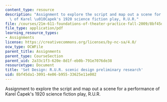 ```yaml
---
content_type: resource
description: "Assignment to explore the script and map out a scene for a performance\
  \ of Karel \u010Capek's 1920 science fiction play, R.U.R."
file: /courses/21m-611-foundations-of-theater-practice-fall-2009/8bf45da130914e06b95533625e11e002_MIT21M_611F09_setdesign1.pdf
file_type: application/pdf
learning_resource_types:
- Assignments
license: https://creativecommons.org/licenses/by-nc-sa/4.0/
ocw_type: OCWFile
parent_title: Assignments
parent_type: CourseSection
parent_uid: 2a33c1f3-620e-8d1f-eb0b-791e7076de38
resourcetype: Document
title: 'Set Design: R.U.R. scenic design preliminary research'
uid: 8bf45da1-3091-4e06-b955-33625e11e002
---
```

Assignment to explore the script and map out a scene for a performance of Karel Čapek's 1920 science fiction play, R.U.R.